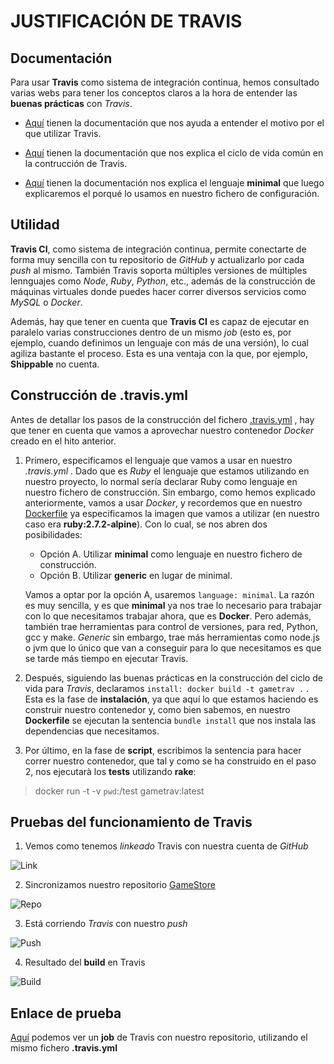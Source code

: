 # JUSTIFICACIÓN DE TRAVIS


## Documentación

Para usar **Travis** como sistema de integración continua, hemos consultado varias webs para tener los conceptos claros a la hora de entender las **buenas prácticas** con *Travis*.

+ [Aquí](https://www.genbeta.com/desarrollo/travis-ci-sistema-distribuido-de-integracion-continua-libre-integrado-con-github#:~:text=Travis%20CI%20te%20permite%20conectar,que%20hagas%2C%20regenerando%20el%20proyecto.&text=Una%20de%20las%20ventajas%20m%C3%A1s,por%20ejemplo) tienen la documentación que nos ayuda a entender el motivo por el que utilizar Travis.

+ [Aquí](https://docs.travis-ci.com/user/job-lifecycle/) tienen la documentación que nos explica el ciclo de vida común en la contrucción de Travis.

+ [Aquí](https://docs.travis-ci.com/user/languages/minimal-and-generic/#minimal) tienen la documentación nos explica el lenguaje **minimal** que luego explicaremos el porqué lo usamos en nuestro fichero de configuración.



## Utilidad

**Travis CI**, como sistema de integración continua, permite conectarte de forma muy sencilla con tu repositorio de *GitHub* y actualizarlo por cada *push* al mismo. También Travis soporta múltiples versiones de múltiples lennguajes como *Node*, *Ruby*, *Python*, etc., además de la construcción de máquinas virtuales donde puedes hacer correr diversos servicios como *MySQL* o *Docker*.

Además, hay que tener en cuenta que **Travis CI** es capaz de ejecutar en paralelo varias construcciones dentro de un mismo *job* (esto es, por ejemplo, cuando definimos un lenguaje con más de una versión), lo cual agiliza bastante el proceso. Esta es una ventaja con la que, por ejemplo, **Shippable** no cuenta.



## Construcción de .travis.yml

Antes de detallar los pasos de la construcción del fichero [.travis.yml](https://github.com/biilal1999/GameStore/blob/master/.travis.yml) , hay que tener en cuenta que vamos a aprovechar nuestro contenedor *Docker* creado en el hito anterior.


1. Primero, especificamos el lenguaje que vamos a usar en nuestro *.travis.yml* . Dado que es *Ruby* el lenguaje que estamos utilizando en nuestro proyecto, lo normal sería declarar Ruby como lenguaje en nuestro fichero de construcción. Sin embargo, como hemos explicado anteriormente, vamos a usar *Docker*, y recordemos que en nuestro [Dockerfile](https://github.com/biilal1999/GameStore/blob/master/Dockerfile) ya especificamos la imagen que vamos a utilizar (en nuestro caso era **ruby:2.7.2-alpine**). Con lo cual, se nos abren dos posibilidades:

    + Opción A. Utilizar **minimal** como lenguaje en nuestro fichero de construcción.
    + Opción B. Utilizar **generic** en lugar de minimal.

    Vamos a optar por la opción A, usaremos `language: minimal`. La razón es muy sencilla, y es que **minimal** ya nos trae lo necesario para trabajar con lo que necesitamos trabajar ahora, que es **Docker**. Pero además, también trae herramientas para control de versiones, para red, Python, gcc y make. *Generic* sin embargo, trae más herramientas como node.js o jvm que lo único que van a conseguir para lo que necesitamos es que se tarde más tiempo en ejecutar Travis.


2. Después, siguiendo las buenas prácticas en la construcción del ciclo de vida para *Travis*, declaramos `install: docker build -t gametrav .` . Esta es la fase de **instalación**, ya que aquí lo que estamos haciendo es construir nuestro contenedor y, como bien sabemos, en nuestro **Dockerfile** se ejecutan la sentencia `bundle install` que nos instala las dependencias que necesitamos.


3. Por último, en la fase de **script**, escribimos la sentencia para hacer correr nuestro contenedor, que tal y como se ha construido en el paso 2, nos ejecutarà los **tests** utilizando **rake**:

> docker run -t -v `pwd`:/test gametrav:latest



## Pruebas del funcionamiento de Travis


1. Vemos como tenemos *linkeado* Travis con nuestra cuenta de *GitHub*


![Link](https://github.com/biilal1999/GameStore/blob/master/docs/img/TravisLogin.png)



2. Sincronizamos nuestro repositorio [GameStore](https://github.com/biilal1999/GameStore)


![Repo](https://github.com/biilal1999/GameStore/blob/master/docs/img/TravisRepo.png)



3. Está corriendo *Travis* con nuestro *push*


![Push](https://github.com/biilal1999/GameStore/blob/master/docs/img/TravisCorriendo.png)



4. Resultado del **build** en Travis


![Build](https://github.com/biilal1999/GameStore/blob/master/docs/img/TravisResultado.png)



## Enlace de prueba


[Aquí](https://travis-ci.com/github/biilal1999/GameStore/jobs/428135805) podemos ver un **job** de Travis con nuestro repositorio, utilizando el mismo fichero **.travis.yml**
